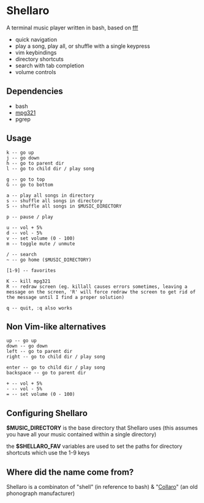 # Shellaro

A terminal music player written in bash, based on [fff](https://github.com/dylanaraps/fff)

- quick navigation
- play a song, play all, or shuffle with a single keypress
- vim keybindings
- directory shortcuts
- search with tab completion
- volume controls

## Dependencies

- bash
- [mpg321](http://mpg321.sourceforge.net/)
- pgrep

## Usage

```
k -- go up
j -- go down
h -- go to parent dir
l -- go to child dir / play song

g -- go to top
G -- go to bottom

a -- play all songs in directory
s -- shuffle all songs in directory
S -- shuffle all songs in $MUSIC_DIRECTORY

p -- pause / play

u -- vol + 5%
d -- vol - 5%
v -- set volume (0 - 100)
m -- toggle mute / unmute

/ -- search
~ -- go home ($MUSIC_DIRECTORY)

[1-9] -- favorites

K -- kill mpg321
R -- redraw screen (eg. killall causes errors sometimes, leaving a message on the screen, 'R' will force redraw the screen to get rid of the message until I find a proper solution)

q -- quit, :q also works
```

## Non Vim-like alternatives

```
up -- go up
down -- go down
left -- go to parent dir
right -- go to child dir / play song

enter -- go to child dir / play song
backspace -- go to parent dir

+ -- vol + 5%
- -- vol - 5%
= -- set volume (0 - 100)
```

## Configuring Shellaro

**$MUSIC_DIRECTORY** is the base directory that Shellaro uses (this assumes you have all your music contained within a single directory)

the **$SHELLARO_FAV** variables are used to set the paths for directory shortcuts which use the 1-9 keys

## Where did the name come from?

Shellaro is a combinaton of "shell" (in reference to bash) & "[Collaro](https://en.wikipedia.org/wiki/Collaro)" (an old phonograph manufacturer)